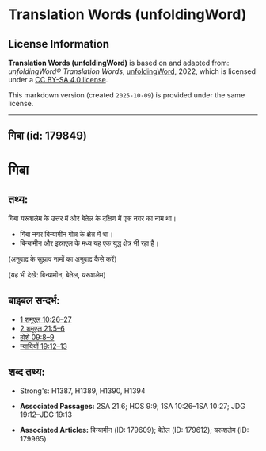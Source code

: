 # Translation Words (unfoldingWord)

## License Information

**Translation Words (unfoldingWord)** is based on and adapted from: _unfoldingWord® Translation Words_, [unfoldingWord](https://unfoldingword.org/utw), 2022, which is licensed under a [CC BY-SA 4.0 license](https://creativecommons.org/licenses/by-sa/4.0/legalcode.en).

This markdown version (created `2025-10-09`) is provided under the same license.



--------------------------------

## गिबा (id: 179849)

गिबा
====

तथ्य:
-----

गिबा यरूशलेम के उत्तर में और बेतेल के दक्षिण में एक नगर का नाम था।

* गिबा नगर बिन्यामीन गोत्र के क्षेत्र में था।
* बिन्यामीन और इस्राएल के मध्य यह एक युद्ध क्षेत्र भी रहा है।

(अनुवाद के सुझाव नामों का अनुवाद कैसे करें)

(यह भी देखें: बिन्यामीन, बेतेल, यरूशलेम)

बाइबल सन्दर्भ:
--------------

* [1 शमूएल 10:26–27](https://ref.ly/1Sam0:0)
* [2 शमूएल 21:5–6](https://ref.ly/2Sam0:0)
* [होशे 09:8–9](https://ref.ly/Hos9:8-Hos9:9)
* [न्यायियों 19:12–13](https://ref.ly/Judg19:12-Judg19:13)

शब्द तथ्य:
----------

* Strong's: H1387, H1389, H1390, H1394

* **Associated Passages:** 2SA 21:6; HOS 9:9; 1SA 10:26–1SA 10:27; JDG 19:12–JDG 19:13
* **Associated Articles:** बिन्यामीन (ID: 179609); बेतेल (ID: 179612); यरूशलेम (ID: 179965)

